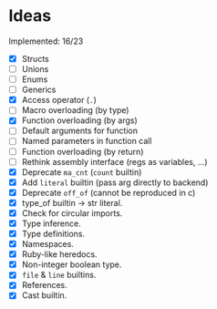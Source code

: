 # Ideas

Implemented: 16/23

- [X] Structs
- [ ] Unions
- [ ] Enums
- [ ] Generics
- [X] Access operator (`.`)
- [ ] Macro overloading (by type)
- [X] Function overloading (by args)
- [ ] Default arguments for function
- [ ] Named parameters in function call
- [ ] Function overloading (by return)
- [ ] Rethink assembly interface (regs as variables, ...)
- [X] Deprecate `ma_cnt` (`count` builtin)
- [X] Add `literal` builtin (pass arg directly to backend)
- [X] Deprecate `off_of` (cannot be reproduced in c)
- [X] type_of builtin -> str literal.
- [X] Check for circular imports.
- [X] Type inference.
- [X] Type definitions.
- [X] Namespaces.
- [X] Ruby-like heredocs.
- [X] Non-integer boolean type.
- [X] `file` & `line` builtins.
- [X] References.
- [X] Cast builtin.
